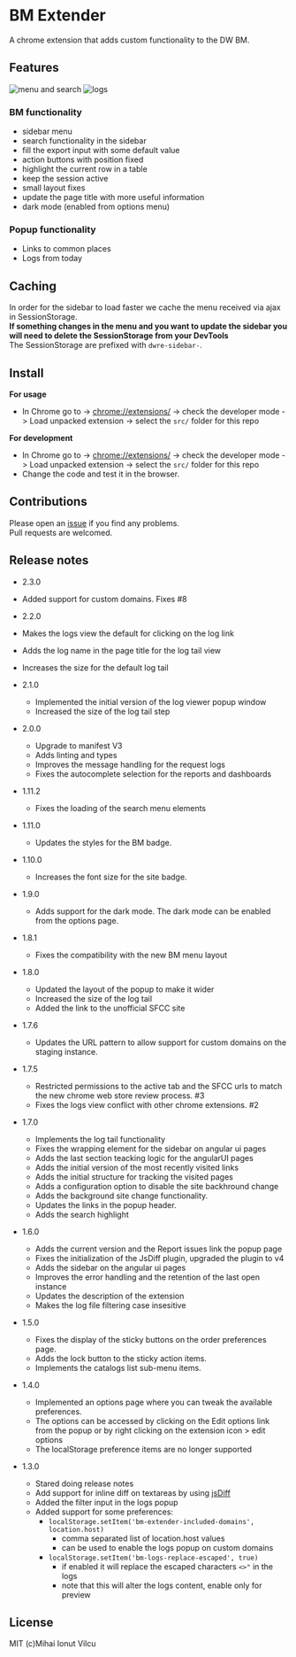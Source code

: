 # BM Extender

A chrome extension that adds custom functionality to the DW BM.

## Features

![menu and search](screenshots/menu.png)
![logs](screenshots/logs.png)

### BM functionality

-   sidebar menu
-   search functionality in the sidebar
-   fill the export input with some default value
-   action buttons with position fixed
-   highlight the current row in a table
-   keep the session active
-   small layout fixes
-   update the page title with more useful information
-   dark mode (enabled from options menu)

### Popup functionality

-   Links to common places
-   Logs from today

## Caching

In order for the sidebar to load faster we cache the menu received via ajax
in SessionStorage.  
**If something changes in the menu and you want to update the sidebar
you will need to delete the SessionStorage from your DevTools**  
The SessionStorage are prefixed with `dwre-sidebar-`.

## Install

**For usage**

-   In Chrome go to -> [chrome://extensions/](chrome://extensions/) -> check the developer
    mode -> Load unpacked extension -> select the `src/` folder for this repo

**For development**

-   In Chrome go to -> [chrome://extensions/](chrome://extensions/) -> check the developer
    mode -> Load unpacked extension -> select the `src/` folder for this repo
-   Change the code and test it in the browser.

## Contributions

Please open an [issue](https://github.com/mihai-vlc/bm-extender/issues) if you find any problems.  
Pull requests are welcomed.

## Release notes

-   2.3.0
-   Added support for custom domains. Fixes #8

-   2.2.0
-   Makes the logs view the default for clicking on the log link
-   Adds the log name in the page title for the log tail view
-   Increases the size for the default log tail

-   2.1.0

    -   Implemented the initial version of the log viewer popup window
    -   Increased the size of the log tail step

-   2.0.0

    -   Upgrade to manifest V3
    -   Adds linting and types
    -   Improves the message handling for the request logs
    -   Fixes the autocomplete selection for the reports and dashboards

-   1.11.2

    -   Fixes the loading of the search menu elements

-   1.11.0

    -   Updates the styles for the BM badge.

-   1.10.0

    -   Increases the font size for the site badge.

-   1.9.0

    -   Adds support for the dark mode.
        The dark mode can be enabled from the options page.

-   1.8.1

    -   Fixes the compatibility with the new BM menu layout

-   1.8.0

    -   Updated the layout of the popup to make it wider
    -   Increased the size of the log tail
    -   Added the link to the unofficial SFCC site

-   1.7.6
    -   Updates the URL pattern to allow support for custom domains on the staging instance.
-   1.7.5

    -   Restricted permissions to the active tab and the SFCC urls to match the new
        chrome web store review process. #3
    -   Fixes the logs view conflict with other chrome extensions. #2

-   1.7.0

    -   Implements the log tail functionality
    -   Fixes the wrapping element for the sidebar on angular ui pages
    -   Adds the last section teacking logic for the angularUI pages
    -   Adds the initial version of the most recently visited links
    -   Adds the initial structure for tracking the visited pages
    -   Adds a configuration option to disable the site backhround change
    -   Adds the background site change functionality.
    -   Updates the links in the popup header.
    -   Adds the search highlight

-   1.6.0

    -   Adds the current version and the Report issues link the popup page
    -   Fixes the initialization of the JsDiff plugin, upgraded the plugin to v4
    -   Adds the sidebar on the angular ui pages
    -   Improves the error handling and the retention of the last open instance
    -   Updates the description of the extension
    -   Makes the log file filtering case insesitive

-   1.5.0

    -   Fixes the display of the sticky buttons on the order preferences page.
    -   Adds the lock button to the sticky action items.
    -   Implements the catalogs list sub-menu items.

-   1.4.0

    -   Implemented an options page where you can tweak the available preferences.
    -   The options can be accessed by clicking on the Edit options link from the popup
        or by right clicking on the extension icon > edit options
    -   The localStorage preference items are no longer supported

-   1.3.0
    -   Stared doing release notes
    -   Add support for inline diff on textareas by using [jsDiff](https://github.com/kpdecker/jsdiff)
    -   Added the filter input in the logs popup
    -   Added support for some preferences:
        -   `localStorage.setItem('bm-extender-included-domains', location.host)`
            -   comma separated list of location.host values
            -   can be used to enable the logs popup on custom domains
        -   `localStorage.setItem('bm-logs-replace-escaped', true)`
            -   if enabled it will replace the escaped characters `<>"` in the logs
            -   note that this will alter the logs content, enable only for preview

## License

MIT (c)Mihai Ionut Vilcu
